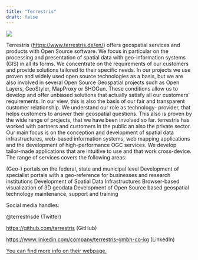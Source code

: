 ```yaml
---
title: "Terrestris"
draft: false
---
```


![](/images/sponsor/Terrestris.svg)

Terrestris (https://www.terrestris.de/en/) offers geospatial services and products with Open Source software. We focus in particular on the processing and presentation of spatial data with geo-information systems (GIS) in all its forms. We concentrate on the requirements of our customers and provide solutions tailored to their specific needs. In our projects we use proven and widely used open source technologies as a basis, but we are also involved in several Open Source Geospatial projects such as Open Layers, GeoStyler, MapProxy or SHOGun.
These conditions allow us to develop and offer unbiased solutions that actually satisfy all our customers’ requirements. In our view, this is also the basis of our fair and transparent customer relationship. We understand our role as technology- provider, that helps customers to answer their geospatial questions. This also is proven by the wide range of projects, that we have been involved so far. terrestris has worked with partners and customers in the public an also the private sector.
Our main focus is on the conception and development of spatial data infrastructures, web-based information systems, web mapping applications and the development of high-performance OGC services. We develop tailor-made applications that are intuitive to use and that work cross-device.
The range of services covers the following areas:

(Geo-) portals on the federal, state and municipal level
Development of specialist portals with a geo-reference for businesses and research institutions
Development of Spatial Data Infrastructures
Browser-based visualization of 3D geodata
Development of Open Source based geospatial technology maintenance, support and training

Social media handles:

@terrestrisde (Twitter)

https://github.com/terrestris (GitHub)

https://www.linkedin.com/company/terrestris-gmbh-co-kg (LinkedIn)

[You can find more info on their webpage.](https://www.terrestris.de/en/)

